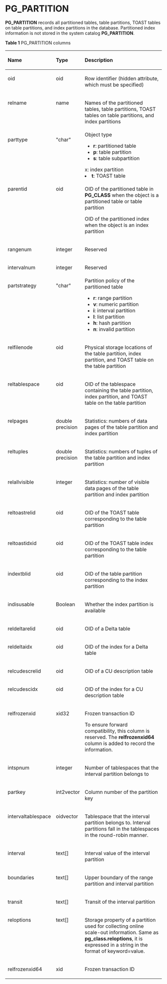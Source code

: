 # PG\_PARTITION<a name="EN-US_TOPIC_0289899859"></a>

**PG\_PARTITION**  records all partitioned tables, table partitions, TOAST tables on table partitions, and index partitions in the database. Partitioned index information is not stored in the system catalog  **PG\_PARTITION**.

**Table  1**  PG\_PARTITION columns

<a name="en-us_topic_0283136920_en-us_topic_0237122306_en-us_topic_0059779194_ta51ab369b9cf4fcb9905b8e5029f7289"></a>
<table><thead align="left"><tr id="en-us_topic_0283136920_en-us_topic_0237122306_en-us_topic_0059779194_rb9f34247b72748baae6e7636f6881644"><th class="cellrowborder" valign="top" width="25.44%" id="mcps1.2.4.1.1"><p id="en-us_topic_0283136920_en-us_topic_0237122306_en-us_topic_0059779194_aca61b14c74b04ee98b83d7a4cf5b2086"><a name="en-us_topic_0283136920_en-us_topic_0237122306_en-us_topic_0059779194_aca61b14c74b04ee98b83d7a4cf5b2086"></a><a name="en-us_topic_0283136920_en-us_topic_0237122306_en-us_topic_0059779194_aca61b14c74b04ee98b83d7a4cf5b2086"></a>Name</p>
</th>
<th class="cellrowborder" valign="top" width="15.97%" id="mcps1.2.4.1.2"><p id="en-us_topic_0283136920_en-us_topic_0237122306_en-us_topic_0059779194_a5d1fccb49007465bb269d425e312fe9d"><a name="en-us_topic_0283136920_en-us_topic_0237122306_en-us_topic_0059779194_a5d1fccb49007465bb269d425e312fe9d"></a><a name="en-us_topic_0283136920_en-us_topic_0237122306_en-us_topic_0059779194_a5d1fccb49007465bb269d425e312fe9d"></a>Type</p>
</th>
<th class="cellrowborder" valign="top" width="58.589999999999996%" id="mcps1.2.4.1.3"><p id="en-us_topic_0283136920_en-us_topic_0237122306_en-us_topic_0059779194_a7e533658546842528ed1b76c88cfbe0a"><a name="en-us_topic_0283136920_en-us_topic_0237122306_en-us_topic_0059779194_a7e533658546842528ed1b76c88cfbe0a"></a><a name="en-us_topic_0283136920_en-us_topic_0237122306_en-us_topic_0059779194_a7e533658546842528ed1b76c88cfbe0a"></a>Description</p>
</th>
</tr>
</thead>
<tbody><tr id="en-us_topic_0283136920_en-us_topic_0237122306_row1945515143577"><td class="cellrowborder" valign="top" width="25.44%" headers="mcps1.2.4.1.1 "><p id="en-us_topic_0283136920_en-us_topic_0237122306_p11455101475719"><a name="en-us_topic_0283136920_en-us_topic_0237122306_p11455101475719"></a><a name="en-us_topic_0283136920_en-us_topic_0237122306_p11455101475719"></a>oid</p>
</td>
<td class="cellrowborder" valign="top" width="15.97%" headers="mcps1.2.4.1.2 "><p id="en-us_topic_0283136920_en-us_topic_0237122306_p17455101405714"><a name="en-us_topic_0283136920_en-us_topic_0237122306_p17455101405714"></a><a name="en-us_topic_0283136920_en-us_topic_0237122306_p17455101405714"></a>oid</p>
</td>
<td class="cellrowborder" valign="top" width="58.589999999999996%" headers="mcps1.2.4.1.3 "><p id="en-us_topic_0283136920_en-us_topic_0237122306_p1456161495710"><a name="en-us_topic_0283136920_en-us_topic_0237122306_p1456161495710"></a><a name="en-us_topic_0283136920_en-us_topic_0237122306_p1456161495710"></a>Row identifier (hidden attribute, which must be specified)</p>
</td>
</tr>
<tr id="en-us_topic_0283136920_en-us_topic_0237122306_en-us_topic_0059779194_r9b72782f002f47dfab6ee034e2c1e123"><td class="cellrowborder" valign="top" width="25.44%" headers="mcps1.2.4.1.1 "><p id="en-us_topic_0283136920_en-us_topic_0237122306_en-us_topic_0059779194_ac84288e8b3b3491bbafdb77a9dc9845a"><a name="en-us_topic_0283136920_en-us_topic_0237122306_en-us_topic_0059779194_ac84288e8b3b3491bbafdb77a9dc9845a"></a><a name="en-us_topic_0283136920_en-us_topic_0237122306_en-us_topic_0059779194_ac84288e8b3b3491bbafdb77a9dc9845a"></a>relname</p>
</td>
<td class="cellrowborder" valign="top" width="15.97%" headers="mcps1.2.4.1.2 "><p id="en-us_topic_0283136920_en-us_topic_0237122306_en-us_topic_0059779194_ac14037d43b4f4018a9b5899d29e55d6a"><a name="en-us_topic_0283136920_en-us_topic_0237122306_en-us_topic_0059779194_ac14037d43b4f4018a9b5899d29e55d6a"></a><a name="en-us_topic_0283136920_en-us_topic_0237122306_en-us_topic_0059779194_ac14037d43b4f4018a9b5899d29e55d6a"></a>name</p>
</td>
<td class="cellrowborder" valign="top" width="58.589999999999996%" headers="mcps1.2.4.1.3 "><p id="en-us_topic_0283136920_en-us_topic_0237122306_en-us_topic_0059779194_abac68230219245bf95e206decca13b3a"><a name="en-us_topic_0283136920_en-us_topic_0237122306_en-us_topic_0059779194_abac68230219245bf95e206decca13b3a"></a><a name="en-us_topic_0283136920_en-us_topic_0237122306_en-us_topic_0059779194_abac68230219245bf95e206decca13b3a"></a>Names of the partitioned tables, table partitions, TOAST tables on table partitions, and index partitions</p>
</td>
</tr>
<tr id="en-us_topic_0283136920_en-us_topic_0237122306_en-us_topic_0059779194_r35430925812e4494bb2c35a5c1120e28"><td class="cellrowborder" valign="top" width="25.44%" headers="mcps1.2.4.1.1 "><p id="en-us_topic_0283136920_en-us_topic_0237122306_en-us_topic_0059779194_a3513e21209cb4db286cfb4df8605754e"><a name="en-us_topic_0283136920_en-us_topic_0237122306_en-us_topic_0059779194_a3513e21209cb4db286cfb4df8605754e"></a><a name="en-us_topic_0283136920_en-us_topic_0237122306_en-us_topic_0059779194_a3513e21209cb4db286cfb4df8605754e"></a>parttype</p>
</td>
<td class="cellrowborder" valign="top" width="15.97%" headers="mcps1.2.4.1.2 "><p id="en-us_topic_0283136920_en-us_topic_0237122306_en-us_topic_0059779194_a01ec0bb6818f406088c4284a18f44168"><a name="en-us_topic_0283136920_en-us_topic_0237122306_en-us_topic_0059779194_a01ec0bb6818f406088c4284a18f44168"></a><a name="en-us_topic_0283136920_en-us_topic_0237122306_en-us_topic_0059779194_a01ec0bb6818f406088c4284a18f44168"></a>"char"</p>
</td>
<td class="cellrowborder" valign="top" width="58.589999999999996%" headers="mcps1.2.4.1.3 "><div class="p" id="en-us_topic_0283136920_en-us_topic_0237122306_en-us_topic_0059779194_ad384de51b68941679df9cc66e724d42a"><a name="en-us_topic_0283136920_en-us_topic_0237122306_en-us_topic_0059779194_ad384de51b68941679df9cc66e724d42a"></a><a name="en-us_topic_0283136920_en-us_topic_0237122306_en-us_topic_0059779194_ad384de51b68941679df9cc66e724d42a"></a>Object type<a name="en-us_topic_0283136920_en-us_topic_0237122306_en-us_topic_0059779194_u0bf15da2dec04f44b8061e07775ea0f8"></a><a name="en-us_topic_0283136920_en-us_topic_0237122306_en-us_topic_0059779194_u0bf15da2dec04f44b8061e07775ea0f8"></a><ul id="en-us_topic_0283136920_en-us_topic_0237122306_en-us_topic_0059779194_u0bf15da2dec04f44b8061e07775ea0f8"><li><strong id="en-us_topic_0237122306_b109312317811"><a name="en-us_topic_0237122306_b109312317811"></a>
    <a name="en-us_topic_0237122306_b109312317811"></a>r</strong>: partitioned table</li><li><strong id="en-us_topic_0237122306_b1216617401812">
    <a name="en-us_topic_0237122306_b1216617401812"></a><a name="en-us_topic_0237122306_b1216617401812"></a>p</strong>: table partition</li><li><strong id="en-us_topic_0237122306_b168956471888">
    <a name="en-us_topic_0237122306_b168956471888"></a><a name="b13276115439"></a>s</strong>: table subpartition</li></ul>
    <a name="en-us_topic_0237122306_b168956471888"></a><a name="b13276115439"></a>x</strong>: index partition</li><li><strong id="b13276115439">
    <a name="b13276115439"></a><a name="b13276115439"></a>t</strong>: TOAST table</li></ul>
</div>
</td>
</tr>
<tr id="en-us_topic_0283136920_en-us_topic_0237122306_en-us_topic_0059779194_r0d55a8d40d294492a7ecf124dfcef3b7"><td class="cellrowborder" valign="top" width="25.44%" headers="mcps1.2.4.1.1 "><p id="en-us_topic_0283136920_en-us_topic_0237122306_en-us_topic_0059779194_adab45fe1842a4406b36193fa75a7da8c"><a name="en-us_topic_0283136920_en-us_topic_0237122306_en-us_topic_0059779194_adab45fe1842a4406b36193fa75a7da8c"></a><a name="en-us_topic_0283136920_en-us_topic_0237122306_en-us_topic_0059779194_adab45fe1842a4406b36193fa75a7da8c"></a>parentid</p>
</td>
<td class="cellrowborder" valign="top" width="15.97%" headers="mcps1.2.4.1.2 "><p id="en-us_topic_0283136920_en-us_topic_0237122306_en-us_topic_0059779194_a2b6bd96293ba46c4b592a1b196e0346a"><a name="en-us_topic_0283136920_en-us_topic_0237122306_en-us_topic_0059779194_a2b6bd96293ba46c4b592a1b196e0346a"></a><a name="en-us_topic_0283136920_en-us_topic_0237122306_en-us_topic_0059779194_a2b6bd96293ba46c4b592a1b196e0346a"></a>oid</p>
</td>
<td class="cellrowborder" valign="top" width="58.589999999999996%" headers="mcps1.2.4.1.3 "><p id="en-us_topic_0283136920_en-us_topic_0237122306_en-us_topic_0059779194_a73c636f763ea4cbe894196418784ba25"><a name="en-us_topic_0283136920_en-us_topic_0237122306_en-us_topic_0059779194_a73c636f763ea4cbe894196418784ba25"></a><a name="en-us_topic_0283136920_en-us_topic_0237122306_en-us_topic_0059779194_a73c636f763ea4cbe894196418784ba25"></a>OID of the partitioned table in <strong id="en-us_topic_0237122306_b83191528910"><a name="en-us_topic_0237122306_b83191528910"></a><a name="en-us_topic_0237122306_b83191528910"></a>PG_CLASS</strong> when the object is a partitioned table or table partition</p>
<p id="en-us_topic_0283136920_en-us_topic_0237122306_en-us_topic_0059779194_af58decc10d6c438e90055c4f2e33c70b"><a name="en-us_topic_0283136920_en-us_topic_0237122306_en-us_topic_0059779194_af58decc10d6c438e90055c4f2e33c70b"></a><a name="en-us_topic_0283136920_en-us_topic_0237122306_en-us_topic_0059779194_af58decc10d6c438e90055c4f2e33c70b"></a>OID of the partitioned index when the object is an index partition</p>
</td>
</tr>
<tr id="en-us_topic_0283136920_en-us_topic_0237122306_en-us_topic_0059779194_r0f27d2d7f4ff483084a5a822ffa697f3"><td class="cellrowborder" valign="top" width="25.44%" headers="mcps1.2.4.1.1 "><p id="en-us_topic_0283136920_en-us_topic_0237122306_en-us_topic_0059779194_a342f8fbc52a440bc9b05523186bf0ba8"><a name="en-us_topic_0283136920_en-us_topic_0237122306_en-us_topic_0059779194_a342f8fbc52a440bc9b05523186bf0ba8"></a><a name="en-us_topic_0283136920_en-us_topic_0237122306_en-us_topic_0059779194_a342f8fbc52a440bc9b05523186bf0ba8"></a>rangenum</p>
</td>
<td class="cellrowborder" valign="top" width="15.97%" headers="mcps1.2.4.1.2 "><p id="en-us_topic_0283136920_en-us_topic_0237122306_en-us_topic_0059779194_a5e29485ef5d3438dbe7312d63092375b"><a name="en-us_topic_0283136920_en-us_topic_0237122306_en-us_topic_0059779194_a5e29485ef5d3438dbe7312d63092375b"></a><a name="en-us_topic_0283136920_en-us_topic_0237122306_en-us_topic_0059779194_a5e29485ef5d3438dbe7312d63092375b"></a>integer</p>
</td>
<td class="cellrowborder" valign="top" width="58.589999999999996%" headers="mcps1.2.4.1.3 "><p id="en-us_topic_0283136920_en-us_topic_0237122306_en-us_topic_0059779194_acdd569582562461f91a7229d6036722c"><a name="en-us_topic_0283136920_en-us_topic_0237122306_en-us_topic_0059779194_acdd569582562461f91a7229d6036722c"></a><a name="en-us_topic_0283136920_en-us_topic_0237122306_en-us_topic_0059779194_acdd569582562461f91a7229d6036722c"></a>Reserved</p>
</td>
</tr>
<tr id="en-us_topic_0283136920_en-us_topic_0237122306_en-us_topic_0059779194_r3ecc58b14bbc45de8c10332d0c0fe497"><td class="cellrowborder" valign="top" width="25.44%" headers="mcps1.2.4.1.1 "><p id="en-us_topic_0283136920_en-us_topic_0237122306_en-us_topic_0059779194_a6337cc2b38ae47ebb0b007de15974e6c"><a name="en-us_topic_0283136920_en-us_topic_0237122306_en-us_topic_0059779194_a6337cc2b38ae47ebb0b007de15974e6c"></a><a name="en-us_topic_0283136920_en-us_topic_0237122306_en-us_topic_0059779194_a6337cc2b38ae47ebb0b007de15974e6c"></a>intervalnum</p>
</td>
<td class="cellrowborder" valign="top" width="15.97%" headers="mcps1.2.4.1.2 "><p id="en-us_topic_0283136920_en-us_topic_0237122306_en-us_topic_0059779194_aa486140f3b084990add75dafdba2c446"><a name="en-us_topic_0283136920_en-us_topic_0237122306_en-us_topic_0059779194_aa486140f3b084990add75dafdba2c446"></a><a name="en-us_topic_0283136920_en-us_topic_0237122306_en-us_topic_0059779194_aa486140f3b084990add75dafdba2c446"></a>integer</p>
</td>
<td class="cellrowborder" valign="top" width="58.589999999999996%" headers="mcps1.2.4.1.3 "><p id="en-us_topic_0283136920_en-us_topic_0237122306_en-us_topic_0059779194_a6df6e32d5f50466f8b841608e05f57af"><a name="en-us_topic_0283136920_en-us_topic_0237122306_en-us_topic_0059779194_a6df6e32d5f50466f8b841608e05f57af"></a><a name="en-us_topic_0283136920_en-us_topic_0237122306_en-us_topic_0059779194_a6df6e32d5f50466f8b841608e05f57af"></a>Reserved</p>
</td>
</tr>
<tr id="en-us_topic_0283136920_en-us_topic_0237122306_en-us_topic_0059779194_r876b895b8b674049b543df97ef8fcf44"><td class="cellrowborder" valign="top" width="25.44%" headers="mcps1.2.4.1.1 "><p id="en-us_topic_0283136920_en-us_topic_0237122306_en-us_topic_0059779194_afb86bd49b39c4ca0aff369bb565ff56f"><a name="en-us_topic_0283136920_en-us_topic_0237122306_en-us_topic_0059779194_afb86bd49b39c4ca0aff369bb565ff56f"></a><a name="en-us_topic_0283136920_en-us_topic_0237122306_en-us_topic_0059779194_afb86bd49b39c4ca0aff369bb565ff56f"></a>partstrategy</p>
</td>
<td class="cellrowborder" valign="top" width="15.97%" headers="mcps1.2.4.1.2 "><p id="en-us_topic_0283136920_en-us_topic_0237122306_en-us_topic_0059779194_ac2cdaa1306d64418bd975efe070cfd70"><a name="en-us_topic_0283136920_en-us_topic_0237122306_en-us_topic_0059779194_ac2cdaa1306d64418bd975efe070cfd70"></a><a name="en-us_topic_0283136920_en-us_topic_0237122306_en-us_topic_0059779194_ac2cdaa1306d64418bd975efe070cfd70"></a>"char"</p>
</td>
<td class="cellrowborder" valign="top" width="58.589999999999996%" headers="mcps1.2.4.1.3 "><div class="p" id="en-us_topic_0283136920_en-us_topic_0237122306_en-us_topic_0059779194_ab59a5a0126ff4dc5a660144496392db3"><a name="en-us_topic_0283136920_en-us_topic_0237122306_en-us_topic_0059779194_ab59a5a0126ff4dc5a660144496392db3"></a><a name="en-us_topic_0283136920_en-us_topic_0237122306_en-us_topic_0059779194_ab59a5a0126ff4dc5a660144496392db3"></a>Partition policy of the partitioned table<a name="en-us_topic_0283136920_en-us_topic_0237122306_ul156455338321"></a><a name="en-us_topic_0283136920_en-us_topic_0237122306_ul156455338321"></a><ul id="en-us_topic_0283136920_en-us_topic_0237122306_ul156455338321"><li><strong id="en-us_topic_0237122306_b84235270620411"><a name="en-us_topic_0237122306_b84235270620411"></a><a name="en-us_topic_0237122306_b84235270620411"></a>r</strong>: range partition</li><li><strong id="en-us_topic_0237122306_b842352706111852"><a name="en-us_topic_0237122306_b842352706111852"></a><a name="en-us_topic_0237122306_b842352706111852"></a>v</strong>: numeric partition</li><li><strong id="b117135113487"><a name="b117135113487"></a><a name="b117135113487"></a>i</strong>: interval partition</li><li><strong id="b184258574912"><a name="b184258574912"></a><a name="b184258574912"></a>l</strong>: list partition</li><li><strong id="b2792014194912"><a name="b2792014194912"></a><a name="b2792014194912"></a>h</strong>: hash partition</li><li><strong id="b3247918154918"><a name="b3247918154918"></a><a name="b3247918154918"></a>n</strong>: invalid partition</li></ul>
</div>
</td>
</tr>
<tr id="en-us_topic_0283136920_en-us_topic_0237122306_en-us_topic_0059779194_r208a62360c6c47828cb357fddc9a11dc"><td class="cellrowborder" valign="top" width="25.44%" headers="mcps1.2.4.1.1 "><p id="en-us_topic_0283136920_en-us_topic_0237122306_en-us_topic_0059779194_aa8c8602b26bb44e19266d360d86a05c3"><a name="en-us_topic_0283136920_en-us_topic_0237122306_en-us_topic_0059779194_aa8c8602b26bb44e19266d360d86a05c3"></a><a name="en-us_topic_0283136920_en-us_topic_0237122306_en-us_topic_0059779194_aa8c8602b26bb44e19266d360d86a05c3"></a>relfilenode</p>
</td>
<td class="cellrowborder" valign="top" width="15.97%" headers="mcps1.2.4.1.2 "><p id="en-us_topic_0283136920_en-us_topic_0237122306_en-us_topic_0059779194_ae4e2328655bc4416916e93a75602a45c"><a name="en-us_topic_0283136920_en-us_topic_0237122306_en-us_topic_0059779194_ae4e2328655bc4416916e93a75602a45c"></a><a name="en-us_topic_0283136920_en-us_topic_0237122306_en-us_topic_0059779194_ae4e2328655bc4416916e93a75602a45c"></a>oid</p>
</td>
<td class="cellrowborder" valign="top" width="58.589999999999996%" headers="mcps1.2.4.1.3 "><p id="en-us_topic_0283136920_en-us_topic_0237122306_en-us_topic_0059779194_ae789c8aa303e4fdaaf6b05399e9b3590"><a name="en-us_topic_0283136920_en-us_topic_0237122306_en-us_topic_0059779194_ae789c8aa303e4fdaaf6b05399e9b3590"></a><a name="en-us_topic_0283136920_en-us_topic_0237122306_en-us_topic_0059779194_ae789c8aa303e4fdaaf6b05399e9b3590"></a>Physical storage locations of the table partition, index partition, and TOAST table on the table partition</p>
</td>
</tr>
<tr id="en-us_topic_0283136920_en-us_topic_0237122306_en-us_topic_0059779194_ra47b7368c7b84bfea529ad3fb6255e67"><td class="cellrowborder" valign="top" width="25.44%" headers="mcps1.2.4.1.1 "><p id="en-us_topic_0283136920_en-us_topic_0237122306_en-us_topic_0059779194_aafdd4d0616b346d3a99f7e747a6623bb"><a name="en-us_topic_0283136920_en-us_topic_0237122306_en-us_topic_0059779194_aafdd4d0616b346d3a99f7e747a6623bb"></a><a name="en-us_topic_0283136920_en-us_topic_0237122306_en-us_topic_0059779194_aafdd4d0616b346d3a99f7e747a6623bb"></a>reltablespace</p>
</td>
<td class="cellrowborder" valign="top" width="15.97%" headers="mcps1.2.4.1.2 "><p id="en-us_topic_0283136920_en-us_topic_0237122306_en-us_topic_0059779194_a21d8005e6b7a4b83a5b3d5723a3e39dd"><a name="en-us_topic_0283136920_en-us_topic_0237122306_en-us_topic_0059779194_a21d8005e6b7a4b83a5b3d5723a3e39dd"></a><a name="en-us_topic_0283136920_en-us_topic_0237122306_en-us_topic_0059779194_a21d8005e6b7a4b83a5b3d5723a3e39dd"></a>oid</p>
</td>
<td class="cellrowborder" valign="top" width="58.589999999999996%" headers="mcps1.2.4.1.3 "><p id="en-us_topic_0283136920_en-us_topic_0237122306_en-us_topic_0059779194_aece7fb30f5824c33a1679f9d7fdff4dd"><a name="en-us_topic_0283136920_en-us_topic_0237122306_en-us_topic_0059779194_aece7fb30f5824c33a1679f9d7fdff4dd"></a><a name="en-us_topic_0283136920_en-us_topic_0237122306_en-us_topic_0059779194_aece7fb30f5824c33a1679f9d7fdff4dd"></a>OID of the tablespace containing the table partition, index partition, and TOAST table on the table partition</p>
</td>
</tr>
<tr id="en-us_topic_0283136920_en-us_topic_0237122306_en-us_topic_0059779194_r3f7e3b5050944637a90b774d2dfc6fec"><td class="cellrowborder" valign="top" width="25.44%" headers="mcps1.2.4.1.1 "><p id="en-us_topic_0283136920_en-us_topic_0237122306_en-us_topic_0059779194_a0771a071578e4f3f8e9f6efaf39fb69c"><a name="en-us_topic_0283136920_en-us_topic_0237122306_en-us_topic_0059779194_a0771a071578e4f3f8e9f6efaf39fb69c"></a><a name="en-us_topic_0283136920_en-us_topic_0237122306_en-us_topic_0059779194_a0771a071578e4f3f8e9f6efaf39fb69c"></a>relpages</p>
</td>
<td class="cellrowborder" valign="top" width="15.97%" headers="mcps1.2.4.1.2 "><p id="en-us_topic_0283136920_en-us_topic_0237122306_en-us_topic_0059779194_aded4963c40f24ad290591d2cc4f62f14"><a name="en-us_topic_0283136920_en-us_topic_0237122306_en-us_topic_0059779194_aded4963c40f24ad290591d2cc4f62f14"></a><a name="en-us_topic_0283136920_en-us_topic_0237122306_en-us_topic_0059779194_aded4963c40f24ad290591d2cc4f62f14"></a>double precision</p>
</td>
<td class="cellrowborder" valign="top" width="58.589999999999996%" headers="mcps1.2.4.1.3 "><p id="en-us_topic_0283136920_en-us_topic_0237122306_en-us_topic_0059779194_a3746f6d34d404084b75cd9e6c29cb3f1"><a name="en-us_topic_0283136920_en-us_topic_0237122306_en-us_topic_0059779194_a3746f6d34d404084b75cd9e6c29cb3f1"></a><a name="en-us_topic_0283136920_en-us_topic_0237122306_en-us_topic_0059779194_a3746f6d34d404084b75cd9e6c29cb3f1"></a>Statistics: numbers of data pages of the table partition and index partition</p>
</td>
</tr>
<tr id="en-us_topic_0283136920_en-us_topic_0237122306_en-us_topic_0059779194_r01d61c35e5334be69dffdedd782b17aa"><td class="cellrowborder" valign="top" width="25.44%" headers="mcps1.2.4.1.1 "><p id="en-us_topic_0283136920_en-us_topic_0237122306_en-us_topic_0059779194_aeae68915dc114f7b990634374155450f"><a name="en-us_topic_0283136920_en-us_topic_0237122306_en-us_topic_0059779194_aeae68915dc114f7b990634374155450f"></a><a name="en-us_topic_0283136920_en-us_topic_0237122306_en-us_topic_0059779194_aeae68915dc114f7b990634374155450f"></a>reltuples</p>
</td>
<td class="cellrowborder" valign="top" width="15.97%" headers="mcps1.2.4.1.2 "><p id="en-us_topic_0283136920_en-us_topic_0237122306_en-us_topic_0059779194_a841809bdc9ff412384f792d28f8516a7"><a name="en-us_topic_0283136920_en-us_topic_0237122306_en-us_topic_0059779194_a841809bdc9ff412384f792d28f8516a7"></a><a name="en-us_topic_0283136920_en-us_topic_0237122306_en-us_topic_0059779194_a841809bdc9ff412384f792d28f8516a7"></a>double precision</p>
</td>
<td class="cellrowborder" valign="top" width="58.589999999999996%" headers="mcps1.2.4.1.3 "><p id="en-us_topic_0283136920_en-us_topic_0237122306_en-us_topic_0059779194_a0653ea48eb3d48059f0bc8a8a22e31f3"><a name="en-us_topic_0283136920_en-us_topic_0237122306_en-us_topic_0059779194_a0653ea48eb3d48059f0bc8a8a22e31f3"></a><a name="en-us_topic_0283136920_en-us_topic_0237122306_en-us_topic_0059779194_a0653ea48eb3d48059f0bc8a8a22e31f3"></a>Statistics: numbers of tuples of the table partition and index partition</p>
</td>
</tr>
<tr id="en-us_topic_0283136920_en-us_topic_0237122306_en-us_topic_0059779194_rfebc636bae05420c8c19f15d89ecb10e"><td class="cellrowborder" valign="top" width="25.44%" headers="mcps1.2.4.1.1 "><p id="en-us_topic_0283136920_en-us_topic_0237122306_en-us_topic_0059779194_a70ebecaca12f4f9d80c662154bd556a7"><a name="en-us_topic_0283136920_en-us_topic_0237122306_en-us_topic_0059779194_a70ebecaca12f4f9d80c662154bd556a7"></a><a name="en-us_topic_0283136920_en-us_topic_0237122306_en-us_topic_0059779194_a70ebecaca12f4f9d80c662154bd556a7"></a>relallvisible</p>
</td>
<td class="cellrowborder" valign="top" width="15.97%" headers="mcps1.2.4.1.2 "><p id="en-us_topic_0283136920_en-us_topic_0237122306_en-us_topic_0059779194_a0c8024e15583422ab1583e1beeb1aaad"><a name="en-us_topic_0283136920_en-us_topic_0237122306_en-us_topic_0059779194_a0c8024e15583422ab1583e1beeb1aaad"></a><a name="en-us_topic_0283136920_en-us_topic_0237122306_en-us_topic_0059779194_a0c8024e15583422ab1583e1beeb1aaad"></a>integer</p>
</td>
<td class="cellrowborder" valign="top" width="58.589999999999996%" headers="mcps1.2.4.1.3 "><p id="en-us_topic_0283136920_en-us_topic_0237122306_en-us_topic_0059779194_a6f8a16b575fe4fa494bea945ce44a581"><a name="en-us_topic_0283136920_en-us_topic_0237122306_en-us_topic_0059779194_a6f8a16b575fe4fa494bea945ce44a581"></a><a name="en-us_topic_0283136920_en-us_topic_0237122306_en-us_topic_0059779194_a6f8a16b575fe4fa494bea945ce44a581"></a>Statistics: number of visible data pages of the table partition and index partition</p>
</td>
</tr>
<tr id="en-us_topic_0283136920_en-us_topic_0237122306_en-us_topic_0059779194_rf9c3b96c08db4f8db73f71c680dfaa24"><td class="cellrowborder" valign="top" width="25.44%" headers="mcps1.2.4.1.1 "><p id="en-us_topic_0283136920_en-us_topic_0237122306_en-us_topic_0059779194_a98f022f1da684d7e99a39ee6b4dd01d4"><a name="en-us_topic_0283136920_en-us_topic_0237122306_en-us_topic_0059779194_a98f022f1da684d7e99a39ee6b4dd01d4"></a><a name="en-us_topic_0283136920_en-us_topic_0237122306_en-us_topic_0059779194_a98f022f1da684d7e99a39ee6b4dd01d4"></a>reltoastrelid</p>
</td>
<td class="cellrowborder" valign="top" width="15.97%" headers="mcps1.2.4.1.2 "><p id="en-us_topic_0283136920_en-us_topic_0237122306_en-us_topic_0059779194_ab52b7d8514fc40c5833c2e20d1b9633c"><a name="en-us_topic_0283136920_en-us_topic_0237122306_en-us_topic_0059779194_ab52b7d8514fc40c5833c2e20d1b9633c"></a><a name="en-us_topic_0283136920_en-us_topic_0237122306_en-us_topic_0059779194_ab52b7d8514fc40c5833c2e20d1b9633c"></a>oid</p>
</td>
<td class="cellrowborder" valign="top" width="58.589999999999996%" headers="mcps1.2.4.1.3 "><p id="en-us_topic_0283136920_en-us_topic_0237122306_en-us_topic_0059779194_ac10f49f3b949477c8c48e8336fad1520"><a name="en-us_topic_0283136920_en-us_topic_0237122306_en-us_topic_0059779194_ac10f49f3b949477c8c48e8336fad1520"></a><a name="en-us_topic_0283136920_en-us_topic_0237122306_en-us_topic_0059779194_ac10f49f3b949477c8c48e8336fad1520"></a>OID of the TOAST table corresponding to the table partition</p>
</td>
</tr>
<tr id="en-us_topic_0283136920_en-us_topic_0237122306_en-us_topic_0059779194_r567766ff0df7434aaa2ca6be4abad74f"><td class="cellrowborder" valign="top" width="25.44%" headers="mcps1.2.4.1.1 "><p id="en-us_topic_0283136920_en-us_topic_0237122306_en-us_topic_0059779194_a2624db656fa04717bc70da71b3ef84ff"><a name="en-us_topic_0283136920_en-us_topic_0237122306_en-us_topic_0059779194_a2624db656fa04717bc70da71b3ef84ff"></a><a name="en-us_topic_0283136920_en-us_topic_0237122306_en-us_topic_0059779194_a2624db656fa04717bc70da71b3ef84ff"></a>reltoastidxid</p>
</td>
<td class="cellrowborder" valign="top" width="15.97%" headers="mcps1.2.4.1.2 "><p id="en-us_topic_0283136920_en-us_topic_0237122306_en-us_topic_0059779194_aa664d0179c764a349acd4f7ee5f3935f"><a name="en-us_topic_0283136920_en-us_topic_0237122306_en-us_topic_0059779194_aa664d0179c764a349acd4f7ee5f3935f"></a><a name="en-us_topic_0283136920_en-us_topic_0237122306_en-us_topic_0059779194_aa664d0179c764a349acd4f7ee5f3935f"></a>oid</p>
</td>
<td class="cellrowborder" valign="top" width="58.589999999999996%" headers="mcps1.2.4.1.3 "><p id="en-us_topic_0283136920_en-us_topic_0237122306_en-us_topic_0059779194_a0eb92a660a8a4e65a61725759232e2d2"><a name="en-us_topic_0283136920_en-us_topic_0237122306_en-us_topic_0059779194_a0eb92a660a8a4e65a61725759232e2d2"></a><a name="en-us_topic_0283136920_en-us_topic_0237122306_en-us_topic_0059779194_a0eb92a660a8a4e65a61725759232e2d2"></a>OID of the TOAST table index corresponding to the table partition</p>
</td>
</tr>
<tr id="en-us_topic_0283136920_en-us_topic_0237122306_en-us_topic_0059779194_r5c8bdbde48dd43fbac281f51a07eaa6f"><td class="cellrowborder" valign="top" width="25.44%" headers="mcps1.2.4.1.1 "><p id="en-us_topic_0283136920_en-us_topic_0237122306_en-us_topic_0059779194_ac3e0dc99f6cd4fbeb412dea7c8046fcc"><a name="en-us_topic_0283136920_en-us_topic_0237122306_en-us_topic_0059779194_ac3e0dc99f6cd4fbeb412dea7c8046fcc"></a><a name="en-us_topic_0283136920_en-us_topic_0237122306_en-us_topic_0059779194_ac3e0dc99f6cd4fbeb412dea7c8046fcc"></a>indextblid</p>
</td>
<td class="cellrowborder" valign="top" width="15.97%" headers="mcps1.2.4.1.2 "><p id="en-us_topic_0283136920_en-us_topic_0237122306_en-us_topic_0059779194_a339faa2509234bd0845e6f6179140b83"><a name="en-us_topic_0283136920_en-us_topic_0237122306_en-us_topic_0059779194_a339faa2509234bd0845e6f6179140b83"></a><a name="en-us_topic_0283136920_en-us_topic_0237122306_en-us_topic_0059779194_a339faa2509234bd0845e6f6179140b83"></a>oid</p>
</td>
<td class="cellrowborder" valign="top" width="58.589999999999996%" headers="mcps1.2.4.1.3 "><p id="en-us_topic_0283136920_en-us_topic_0237122306_en-us_topic_0059779194_a21db0f8b74284b599fc25795c0747269"><a name="en-us_topic_0283136920_en-us_topic_0237122306_en-us_topic_0059779194_a21db0f8b74284b599fc25795c0747269"></a><a name="en-us_topic_0283136920_en-us_topic_0237122306_en-us_topic_0059779194_a21db0f8b74284b599fc25795c0747269"></a>OID of the table partition corresponding to the index partition</p>
</td>
</tr>
<tr id="en-us_topic_0283136920_en-us_topic_0237122306_en-us_topic_0059779194_rf660905e3e544754893f0b101bd34a12"><td class="cellrowborder" valign="top" width="25.44%" headers="mcps1.2.4.1.1 "><p id="en-us_topic_0283136920_en-us_topic_0237122306_en-us_topic_0059779194_a2abf4549361c488198d75bb6865ab71f"><a name="en-us_topic_0283136920_en-us_topic_0237122306_en-us_topic_0059779194_a2abf4549361c488198d75bb6865ab71f"></a><a name="en-us_topic_0283136920_en-us_topic_0237122306_en-us_topic_0059779194_a2abf4549361c488198d75bb6865ab71f"></a>indisusable</p>
</td>
<td class="cellrowborder" valign="top" width="15.97%" headers="mcps1.2.4.1.2 "><p id="en-us_topic_0283136920_en-us_topic_0237122306_en-us_topic_0059779194_a1a5145f7d52d4ee6b4a64df9fd7580dd"><a name="en-us_topic_0283136920_en-us_topic_0237122306_en-us_topic_0059779194_a1a5145f7d52d4ee6b4a64df9fd7580dd"></a><a name="en-us_topic_0283136920_en-us_topic_0237122306_en-us_topic_0059779194_a1a5145f7d52d4ee6b4a64df9fd7580dd"></a><span id="en-us_topic_0283136920_en-us_topic_0237122306_text724795602717"><a name="en-us_topic_0283136920_en-us_topic_0237122306_text724795602717"></a><a name="en-us_topic_0283136920_en-us_topic_0237122306_text724795602717"></a>Boolean</span></p>
</td>
<td class="cellrowborder" valign="top" width="58.589999999999996%" headers="mcps1.2.4.1.3 "><p id="en-us_topic_0283136920_en-us_topic_0237122306_en-us_topic_0059779194_ac8e49276a5f54925828e777c40ac87de"><a name="en-us_topic_0283136920_en-us_topic_0237122306_en-us_topic_0059779194_ac8e49276a5f54925828e777c40ac87de"></a><a name="en-us_topic_0283136920_en-us_topic_0237122306_en-us_topic_0059779194_ac8e49276a5f54925828e777c40ac87de"></a>Whether the index partition is available</p>
</td>
</tr>
<tr id="en-us_topic_0283136920_en-us_topic_0237122306_en-us_topic_0059779194_r2dd797cd336a4c109bb211a2e69b62f0"><td class="cellrowborder" valign="top" width="25.44%" headers="mcps1.2.4.1.1 "><p id="en-us_topic_0283136920_en-us_topic_0237122306_en-us_topic_0059779194_a5dda6a607f08458dadb805ef3f51ca85"><a name="en-us_topic_0283136920_en-us_topic_0237122306_en-us_topic_0059779194_a5dda6a607f08458dadb805ef3f51ca85"></a><a name="en-us_topic_0283136920_en-us_topic_0237122306_en-us_topic_0059779194_a5dda6a607f08458dadb805ef3f51ca85"></a>reldeltarelid</p>
</td>
<td class="cellrowborder" valign="top" width="15.97%" headers="mcps1.2.4.1.2 "><p id="en-us_topic_0283136920_en-us_topic_0237122306_en-us_topic_0059779194_a613ab72f6819465c83d67b46223450d8"><a name="en-us_topic_0283136920_en-us_topic_0237122306_en-us_topic_0059779194_a613ab72f6819465c83d67b46223450d8"></a><a name="en-us_topic_0283136920_en-us_topic_0237122306_en-us_topic_0059779194_a613ab72f6819465c83d67b46223450d8"></a>oid</p>
</td>
<td class="cellrowborder" valign="top" width="58.589999999999996%" headers="mcps1.2.4.1.3 "><p id="en-us_topic_0283136920_en-us_topic_0237122306_en-us_topic_0059779194_ae8d2d35d59184499998a3358b47f37e8"><a name="en-us_topic_0283136920_en-us_topic_0237122306_en-us_topic_0059779194_ae8d2d35d59184499998a3358b47f37e8"></a><a name="en-us_topic_0283136920_en-us_topic_0237122306_en-us_topic_0059779194_ae8d2d35d59184499998a3358b47f37e8"></a>OID of a Delta table</p>
</td>
</tr>
<tr id="en-us_topic_0283136920_en-us_topic_0237122306_en-us_topic_0059779194_r3841071b0b5b4253a70cff2339bb44aa"><td class="cellrowborder" valign="top" width="25.44%" headers="mcps1.2.4.1.1 "><p id="en-us_topic_0283136920_en-us_topic_0237122306_en-us_topic_0059779194_a086b3d0a03194d4ebdf890cb97b744dd"><a name="en-us_topic_0283136920_en-us_topic_0237122306_en-us_topic_0059779194_a086b3d0a03194d4ebdf890cb97b744dd"></a><a name="en-us_topic_0283136920_en-us_topic_0237122306_en-us_topic_0059779194_a086b3d0a03194d4ebdf890cb97b744dd"></a>reldeltaidx</p>
</td>
<td class="cellrowborder" valign="top" width="15.97%" headers="mcps1.2.4.1.2 "><p id="en-us_topic_0283136920_en-us_topic_0237122306_en-us_topic_0059779194_a5e85aca384c4403aa9dd92d8b228dd38"><a name="en-us_topic_0283136920_en-us_topic_0237122306_en-us_topic_0059779194_a5e85aca384c4403aa9dd92d8b228dd38"></a><a name="en-us_topic_0283136920_en-us_topic_0237122306_en-us_topic_0059779194_a5e85aca384c4403aa9dd92d8b228dd38"></a>oid</p>
</td>
<td class="cellrowborder" valign="top" width="58.589999999999996%" headers="mcps1.2.4.1.3 "><p id="en-us_topic_0283136920_en-us_topic_0237122306_en-us_topic_0059779194_a8596ccfc0c71455296c64d8fe58082a4"><a name="en-us_topic_0283136920_en-us_topic_0237122306_en-us_topic_0059779194_a8596ccfc0c71455296c64d8fe58082a4"></a><a name="en-us_topic_0283136920_en-us_topic_0237122306_en-us_topic_0059779194_a8596ccfc0c71455296c64d8fe58082a4"></a>OID of the index for a Delta table</p>
</td>
</tr>
<tr id="en-us_topic_0283136920_en-us_topic_0237122306_en-us_topic_0059779194_r9b441143d2bb4399bb0340142fcbbd17"><td class="cellrowborder" valign="top" width="25.44%" headers="mcps1.2.4.1.1 "><p id="en-us_topic_0283136920_en-us_topic_0237122306_en-us_topic_0059779194_a5e60b5b6fd344edabae85f5c677502aa"><a name="en-us_topic_0283136920_en-us_topic_0237122306_en-us_topic_0059779194_a5e60b5b6fd344edabae85f5c677502aa"></a><a name="en-us_topic_0283136920_en-us_topic_0237122306_en-us_topic_0059779194_a5e60b5b6fd344edabae85f5c677502aa"></a>relcudescrelid</p>
</td>
<td class="cellrowborder" valign="top" width="15.97%" headers="mcps1.2.4.1.2 "><p id="en-us_topic_0283136920_en-us_topic_0237122306_en-us_topic_0059779194_a3f9bfd7563194cc5a0f503052e2deb63"><a name="en-us_topic_0283136920_en-us_topic_0237122306_en-us_topic_0059779194_a3f9bfd7563194cc5a0f503052e2deb63"></a><a name="en-us_topic_0283136920_en-us_topic_0237122306_en-us_topic_0059779194_a3f9bfd7563194cc5a0f503052e2deb63"></a>oid</p>
</td>
<td class="cellrowborder" valign="top" width="58.589999999999996%" headers="mcps1.2.4.1.3 "><p id="en-us_topic_0283136920_en-us_topic_0237122306_en-us_topic_0059779194_abb12c803edfb4ca9ae70af17e2c350a8"><a name="en-us_topic_0283136920_en-us_topic_0237122306_en-us_topic_0059779194_abb12c803edfb4ca9ae70af17e2c350a8"></a><a name="en-us_topic_0283136920_en-us_topic_0237122306_en-us_topic_0059779194_abb12c803edfb4ca9ae70af17e2c350a8"></a>OID of a CU description table</p>
</td>
</tr>
<tr id="en-us_topic_0283136920_en-us_topic_0237122306_en-us_topic_0059779194_r11a43c0cb320409bbb1b8a24ba5de3cf"><td class="cellrowborder" valign="top" width="25.44%" headers="mcps1.2.4.1.1 "><p id="en-us_topic_0283136920_en-us_topic_0237122306_en-us_topic_0059779194_a80c7c320ac0d430eb3cda4115deced74"><a name="en-us_topic_0283136920_en-us_topic_0237122306_en-us_topic_0059779194_a80c7c320ac0d430eb3cda4115deced74"></a><a name="en-us_topic_0283136920_en-us_topic_0237122306_en-us_topic_0059779194_a80c7c320ac0d430eb3cda4115deced74"></a>relcudescidx</p>
</td>
<td class="cellrowborder" valign="top" width="15.97%" headers="mcps1.2.4.1.2 "><p id="en-us_topic_0283136920_en-us_topic_0237122306_en-us_topic_0059779194_a7aca907f95724ffbb5915f2ac2553219"><a name="en-us_topic_0283136920_en-us_topic_0237122306_en-us_topic_0059779194_a7aca907f95724ffbb5915f2ac2553219"></a><a name="en-us_topic_0283136920_en-us_topic_0237122306_en-us_topic_0059779194_a7aca907f95724ffbb5915f2ac2553219"></a>oid</p>
</td>
<td class="cellrowborder" valign="top" width="58.589999999999996%" headers="mcps1.2.4.1.3 "><p id="en-us_topic_0283136920_en-us_topic_0237122306_en-us_topic_0059779194_ae537c006953e41d68aba1ab647fafd61"><a name="en-us_topic_0283136920_en-us_topic_0237122306_en-us_topic_0059779194_ae537c006953e41d68aba1ab647fafd61"></a><a name="en-us_topic_0283136920_en-us_topic_0237122306_en-us_topic_0059779194_ae537c006953e41d68aba1ab647fafd61"></a>OID of the index for a CU description table</p>
</td>
</tr>
<tr id="en-us_topic_0283136920_en-us_topic_0237122306_en-us_topic_0059779194_r7f31a6c7540942d7a88b16196aa24ba9"><td class="cellrowborder" valign="top" width="25.44%" headers="mcps1.2.4.1.1 "><p id="en-us_topic_0283136920_en-us_topic_0237122306_en-us_topic_0059779194_ac962d659b57c4eea9f3d1b56715a07d4"><a name="en-us_topic_0283136920_en-us_topic_0237122306_en-us_topic_0059779194_ac962d659b57c4eea9f3d1b56715a07d4"></a><a name="en-us_topic_0283136920_en-us_topic_0237122306_en-us_topic_0059779194_ac962d659b57c4eea9f3d1b56715a07d4"></a>relfrozenxid</p>
</td>
<td class="cellrowborder" valign="top" width="15.97%" headers="mcps1.2.4.1.2 "><p id="en-us_topic_0283136920_en-us_topic_0237122306_en-us_topic_0059779194_a95e9a9b25b104d69b45fd97fa6a5ce19"><a name="en-us_topic_0283136920_en-us_topic_0237122306_en-us_topic_0059779194_a95e9a9b25b104d69b45fd97fa6a5ce19"></a><a name="en-us_topic_0283136920_en-us_topic_0237122306_en-us_topic_0059779194_a95e9a9b25b104d69b45fd97fa6a5ce19"></a>xid32</p>
</td>
<td class="cellrowborder" valign="top" width="58.589999999999996%" headers="mcps1.2.4.1.3 "><p id="en-us_topic_0283136920_en-us_topic_0237122306_p58881055173213"><a name="en-us_topic_0283136920_en-us_topic_0237122306_p58881055173213"></a><a name="en-us_topic_0283136920_en-us_topic_0237122306_p58881055173213"></a>Frozen transaction ID</p>
<p id="en-us_topic_0283136920_en-us_topic_0237122306_en-us_topic_0059779194_aa6f0de0f45534315bbea0386c317e80c"><a name="en-us_topic_0283136920_en-us_topic_0237122306_en-us_topic_0059779194_aa6f0de0f45534315bbea0386c317e80c"></a><a name="en-us_topic_0283136920_en-us_topic_0237122306_en-us_topic_0059779194_aa6f0de0f45534315bbea0386c317e80c"></a>To ensure forward compatibility, this column is reserved. The <strong id="en-us_topic_0237122306_b192687531100"><a name="en-us_topic_0237122306_b192687531100"></a><a name="en-us_topic_0237122306_b192687531100"></a>relfrozenxid64</strong> column is added to record the information.</p>
</td>
</tr>
<tr id="en-us_topic_0283136920_en-us_topic_0237122306_en-us_topic_0059779194_r9abad2b08c2341639f86f3572fdafc5c"><td class="cellrowborder" valign="top" width="25.44%" headers="mcps1.2.4.1.1 "><p id="en-us_topic_0283136920_en-us_topic_0237122306_en-us_topic_0059779194_a1462b99a6585482cb98baa894de6f7bc"><a name="en-us_topic_0283136920_en-us_topic_0237122306_en-us_topic_0059779194_a1462b99a6585482cb98baa894de6f7bc"></a><a name="en-us_topic_0283136920_en-us_topic_0237122306_en-us_topic_0059779194_a1462b99a6585482cb98baa894de6f7bc"></a>intspnum</p>
</td>
<td class="cellrowborder" valign="top" width="15.97%" headers="mcps1.2.4.1.2 "><p id="en-us_topic_0283136920_en-us_topic_0237122306_en-us_topic_0059779194_a604a29547e1d43bdb1405debece0ea0e"><a name="en-us_topic_0283136920_en-us_topic_0237122306_en-us_topic_0059779194_a604a29547e1d43bdb1405debece0ea0e"></a><a name="en-us_topic_0283136920_en-us_topic_0237122306_en-us_topic_0059779194_a604a29547e1d43bdb1405debece0ea0e"></a>integer</p>
</td>
<td class="cellrowborder" valign="top" width="58.589999999999996%" headers="mcps1.2.4.1.3 "><p id="en-us_topic_0283136920_en-us_topic_0237122306_en-us_topic_0059779194_ad12f8373928245e695b9a0de252899e2"><a name="en-us_topic_0283136920_en-us_topic_0237122306_en-us_topic_0059779194_ad12f8373928245e695b9a0de252899e2"></a><a name="en-us_topic_0283136920_en-us_topic_0237122306_en-us_topic_0059779194_ad12f8373928245e695b9a0de252899e2"></a>Number of tablespaces that the interval partition belongs to</p>
</td>
</tr>
<tr id="en-us_topic_0283136920_en-us_topic_0237122306_en-us_topic_0059779194_rffb9f162c9d24f7e9fdbb0ef8b3f4c81"><td class="cellrowborder" valign="top" width="25.44%" headers="mcps1.2.4.1.1 "><p id="en-us_topic_0283136920_en-us_topic_0237122306_en-us_topic_0059779194_aaad21d0d1acc4f46965d0c74ef76da35"><a name="en-us_topic_0283136920_en-us_topic_0237122306_en-us_topic_0059779194_aaad21d0d1acc4f46965d0c74ef76da35"></a><a name="en-us_topic_0283136920_en-us_topic_0237122306_en-us_topic_0059779194_aaad21d0d1acc4f46965d0c74ef76da35"></a>partkey</p>
</td>
<td class="cellrowborder" valign="top" width="15.97%" headers="mcps1.2.4.1.2 "><p id="en-us_topic_0283136920_en-us_topic_0237122306_en-us_topic_0059779194_aaa89c15784bf40f5a939570939781da6"><a name="en-us_topic_0283136920_en-us_topic_0237122306_en-us_topic_0059779194_aaa89c15784bf40f5a939570939781da6"></a><a name="en-us_topic_0283136920_en-us_topic_0237122306_en-us_topic_0059779194_aaa89c15784bf40f5a939570939781da6"></a>int2vector</p>
</td>
<td class="cellrowborder" valign="top" width="58.589999999999996%" headers="mcps1.2.4.1.3 "><p id="en-us_topic_0283136920_en-us_topic_0237122306_en-us_topic_0059779194_a6df354d9c8604d5dbf13e86870ab36b2"><a name="en-us_topic_0283136920_en-us_topic_0237122306_en-us_topic_0059779194_a6df354d9c8604d5dbf13e86870ab36b2"></a><a name="en-us_topic_0283136920_en-us_topic_0237122306_en-us_topic_0059779194_a6df354d9c8604d5dbf13e86870ab36b2"></a>Column number of the partition key</p>
</td>
</tr>
<tr id="en-us_topic_0283136920_en-us_topic_0237122306_en-us_topic_0059779194_r77f68ce148134b2db6fc38032c67a421"><td class="cellrowborder" valign="top" width="25.44%" headers="mcps1.2.4.1.1 "><p id="en-us_topic_0283136920_en-us_topic_0237122306_en-us_topic_0059779194_ab42ed860362c4757b6e19859ee1dd0f7"><a name="en-us_topic_0283136920_en-us_topic_0237122306_en-us_topic_0059779194_ab42ed860362c4757b6e19859ee1dd0f7"></a><a name="en-us_topic_0283136920_en-us_topic_0237122306_en-us_topic_0059779194_ab42ed860362c4757b6e19859ee1dd0f7"></a>intervaltablespace</p>
</td>
<td class="cellrowborder" valign="top" width="15.97%" headers="mcps1.2.4.1.2 "><p id="en-us_topic_0283136920_en-us_topic_0237122306_en-us_topic_0059779194_a1caaaffddbcf46b3afa41a367ee09cf7"><a name="en-us_topic_0283136920_en-us_topic_0237122306_en-us_topic_0059779194_a1caaaffddbcf46b3afa41a367ee09cf7"></a><a name="en-us_topic_0283136920_en-us_topic_0237122306_en-us_topic_0059779194_a1caaaffddbcf46b3afa41a367ee09cf7"></a>oidvector</p>
</td>
<td class="cellrowborder" valign="top" width="58.589999999999996%" headers="mcps1.2.4.1.3 "><p id="en-us_topic_0283136920_en-us_topic_0237122306_en-us_topic_0059779194_a84b59b7d7ba746d9bd5de7135fe86269"><a name="en-us_topic_0283136920_en-us_topic_0237122306_en-us_topic_0059779194_a84b59b7d7ba746d9bd5de7135fe86269"></a><a name="en-us_topic_0283136920_en-us_topic_0237122306_en-us_topic_0059779194_a84b59b7d7ba746d9bd5de7135fe86269"></a>Tablespace that the interval partition belongs to. Interval partitions fall in the tablespaces in the round-robin manner.</p>
</td>
</tr>
<tr id="en-us_topic_0283136920_en-us_topic_0237122306_en-us_topic_0059779194_r8f487642472741cca13bb8b9a4690d1a"><td class="cellrowborder" valign="top" width="25.44%" headers="mcps1.2.4.1.1 "><p id="en-us_topic_0283136920_en-us_topic_0237122306_en-us_topic_0059779194_a031eefe10a2a4e14b6cf1bdee33f0793"><a name="en-us_topic_0283136920_en-us_topic_0237122306_en-us_topic_0059779194_a031eefe10a2a4e14b6cf1bdee33f0793"></a><a name="en-us_topic_0283136920_en-us_topic_0237122306_en-us_topic_0059779194_a031eefe10a2a4e14b6cf1bdee33f0793"></a>interval</p>
</td>
<td class="cellrowborder" valign="top" width="15.97%" headers="mcps1.2.4.1.2 "><p id="en-us_topic_0283136920_en-us_topic_0237122306_en-us_topic_0059779194_a3178fad022ba4221a16e1740d41bcba2"><a name="en-us_topic_0283136920_en-us_topic_0237122306_en-us_topic_0059779194_a3178fad022ba4221a16e1740d41bcba2"></a><a name="en-us_topic_0283136920_en-us_topic_0237122306_en-us_topic_0059779194_a3178fad022ba4221a16e1740d41bcba2"></a>text[]</p>
</td>
<td class="cellrowborder" valign="top" width="58.589999999999996%" headers="mcps1.2.4.1.3 "><p id="en-us_topic_0283136920_en-us_topic_0237122306_en-us_topic_0059779194_acd6a4788e9964a98867fab8ab0b9dad1"><a name="en-us_topic_0283136920_en-us_topic_0237122306_en-us_topic_0059779194_acd6a4788e9964a98867fab8ab0b9dad1"></a><a name="en-us_topic_0283136920_en-us_topic_0237122306_en-us_topic_0059779194_acd6a4788e9964a98867fab8ab0b9dad1"></a>Interval value of the interval partition</p>
</td>
</tr>
<tr id="en-us_topic_0283136920_en-us_topic_0237122306_en-us_topic_0059779194_rb04fc83d9cc34b09b6ca9fac64996caa"><td class="cellrowborder" valign="top" width="25.44%" headers="mcps1.2.4.1.1 "><p id="en-us_topic_0283136920_en-us_topic_0237122306_en-us_topic_0059779194_a708633ce98d649d2844cd8ce1a279877"><a name="en-us_topic_0283136920_en-us_topic_0237122306_en-us_topic_0059779194_a708633ce98d649d2844cd8ce1a279877"></a><a name="en-us_topic_0283136920_en-us_topic_0237122306_en-us_topic_0059779194_a708633ce98d649d2844cd8ce1a279877"></a>boundaries</p>
</td>
<td class="cellrowborder" valign="top" width="15.97%" headers="mcps1.2.4.1.2 "><p id="en-us_topic_0283136920_en-us_topic_0237122306_en-us_topic_0059779194_aa94121a5819248f49f341fbf03e6b525"><a name="en-us_topic_0283136920_en-us_topic_0237122306_en-us_topic_0059779194_aa94121a5819248f49f341fbf03e6b525"></a><a name="en-us_topic_0283136920_en-us_topic_0237122306_en-us_topic_0059779194_aa94121a5819248f49f341fbf03e6b525"></a>text[]</p>
</td>
<td class="cellrowborder" valign="top" width="58.589999999999996%" headers="mcps1.2.4.1.3 "><p id="en-us_topic_0283136920_en-us_topic_0237122306_en-us_topic_0059779194_a7687a26ca2954ee6b93b2b79be3a410e"><a name="en-us_topic_0283136920_en-us_topic_0237122306_en-us_topic_0059779194_a7687a26ca2954ee6b93b2b79be3a410e"></a><a name="en-us_topic_0283136920_en-us_topic_0237122306_en-us_topic_0059779194_a7687a26ca2954ee6b93b2b79be3a410e"></a>Upper boundary of the range partition and interval partition</p>
</td>
</tr>
<tr id="en-us_topic_0283136920_en-us_topic_0237122306_en-us_topic_0059779194_r10c8485ee37f41cdb41e56919e357b1d"><td class="cellrowborder" valign="top" width="25.44%" headers="mcps1.2.4.1.1 "><p id="en-us_topic_0283136920_en-us_topic_0237122306_en-us_topic_0059779194_ad16ce6e3dce74011b8d56d2fe2e63e97"><a name="en-us_topic_0283136920_en-us_topic_0237122306_en-us_topic_0059779194_ad16ce6e3dce74011b8d56d2fe2e63e97"></a><a name="en-us_topic_0283136920_en-us_topic_0237122306_en-us_topic_0059779194_ad16ce6e3dce74011b8d56d2fe2e63e97"></a>transit</p>
</td>
<td class="cellrowborder" valign="top" width="15.97%" headers="mcps1.2.4.1.2 "><p id="en-us_topic_0283136920_en-us_topic_0237122306_en-us_topic_0059779194_a17f85c5d78484f71852ebc0b18827f6b"><a name="en-us_topic_0283136920_en-us_topic_0237122306_en-us_topic_0059779194_a17f85c5d78484f71852ebc0b18827f6b"></a><a name="en-us_topic_0283136920_en-us_topic_0237122306_en-us_topic_0059779194_a17f85c5d78484f71852ebc0b18827f6b"></a>text[]</p>
</td>
<td class="cellrowborder" valign="top" width="58.589999999999996%" headers="mcps1.2.4.1.3 "><p id="en-us_topic_0283136920_en-us_topic_0237122306_en-us_topic_0059779194_a84dd70a0dbae448f95e3e5cabe1cf8f5"><a name="en-us_topic_0283136920_en-us_topic_0237122306_en-us_topic_0059779194_a84dd70a0dbae448f95e3e5cabe1cf8f5"></a><a name="en-us_topic_0283136920_en-us_topic_0237122306_en-us_topic_0059779194_a84dd70a0dbae448f95e3e5cabe1cf8f5"></a>Transit of the interval partition</p>
</td>
</tr>
<tr id="en-us_topic_0283136920_en-us_topic_0237122306_row3779121519563"><td class="cellrowborder" valign="top" width="25.44%" headers="mcps1.2.4.1.1 "><p id="en-us_topic_0283136920_en-us_topic_0237122306_p27801115115615"><a name="en-us_topic_0283136920_en-us_topic_0237122306_p27801115115615"></a><a name="en-us_topic_0283136920_en-us_topic_0237122306_p27801115115615"></a>reloptions</p>
</td>
<td class="cellrowborder" valign="top" width="15.97%" headers="mcps1.2.4.1.2 "><p id="en-us_topic_0283136920_en-us_topic_0237122306_p12781131555614"><a name="en-us_topic_0283136920_en-us_topic_0237122306_p12781131555614"></a><a name="en-us_topic_0283136920_en-us_topic_0237122306_p12781131555614"></a>text[]</p>
</td>
<td class="cellrowborder" valign="top" width="58.589999999999996%" headers="mcps1.2.4.1.3 "><p id="en-us_topic_0283136920_en-us_topic_0237122306_p15781121575617"><a name="en-us_topic_0283136920_en-us_topic_0237122306_p15781121575617"></a><a name="en-us_topic_0283136920_en-us_topic_0237122306_p15781121575617"></a>Storage property of a partition used for collecting online scale-out information. Same as <strong id="en-us_topic_0237122306_b12412181711115"><a name="en-us_topic_0237122306_b12412181711115"></a><a name="en-us_topic_0237122306_b12412181711115"></a>pg_class.reloptions</strong>, it is expressed in a string in the format of keyword=value.</p>
</td>
</tr>
<tr id="en-us_topic_0283136920_en-us_topic_0237122306_row17427204774817"><td class="cellrowborder" valign="top" width="25.44%" headers="mcps1.2.4.1.1 "><p id="en-us_topic_0283136920_en-us_topic_0237122306_p1942874784818"><a name="en-us_topic_0283136920_en-us_topic_0237122306_p1942874784818"></a><a name="en-us_topic_0283136920_en-us_topic_0237122306_p1942874784818"></a>relfrozenxid64</p>
</td>
<td class="cellrowborder" valign="top" width="15.97%" headers="mcps1.2.4.1.2 "><p id="en-us_topic_0283136920_en-us_topic_0237122306_p8428447114811"><a name="en-us_topic_0283136920_en-us_topic_0237122306_p8428447114811"></a><a name="en-us_topic_0283136920_en-us_topic_0237122306_p8428447114811"></a>xid</p>
</td>
<td class="cellrowborder" valign="top" width="58.589999999999996%" headers="mcps1.2.4.1.3 "><p id="en-us_topic_0283136920_en-us_topic_0237122306_p114281847184818"><a name="en-us_topic_0283136920_en-us_topic_0237122306_p114281847184818"></a><a name="en-us_topic_0283136920_en-us_topic_0237122306_p114281847184818"></a>Frozen transaction ID</p>
</td>
</tr>
</tbody>
</table>


